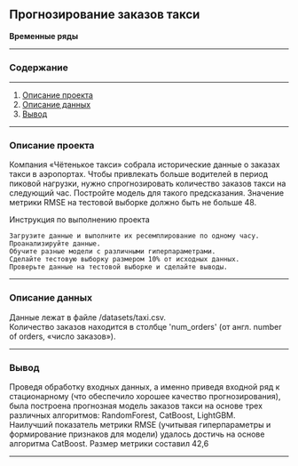 <a name= ""> </a>
## **Прогнозирование заказов такси**  
**Временные ряды**
___
### Содержание
___
1. [Описание проекта](#0)  
2. [Описание данных](#1)  
3. [Вывод](#2)    

___
<a name= "0"> </a>
### Описание проекта
Компания «Чётенькое такси» собрала исторические данные о заказах такси в аэропортах. Чтобы привлекать больше водителей в период пиковой нагрузки, нужно спрогнозировать количество заказов такси на следующий час. Постройте модель для такого предсказания.
Значение метрики RMSE на тестовой выборке должно быть не больше 48.  

Инструкция по выполнению проекта

    Загрузите данные и выполните их ресемплирование по одному часу.
    Проанализируйте данные.
    Обучите разные модели с различными гиперпараметрами.  
    Сделайте тестовую выборку размером 10% от исходных данных.
    Проверьте данные на тестовой выборке и сделайте выводы.

___
<a name= "1"> </a>
### Описание данных

Данные лежат в файле /datasets/taxi.csv.  
Количество заказов находится в столбце 'num_orders' (от англ. number of orders, «число заказов»).

___
<a name= "2"> </a>
### Вывод
Проведя обработку входных данных, а именно приведя входной ряд к стационарному (что обеспечило хорошее качество прогнозирования), была построена прогнозная модель заказов такси на основе трех различных алгоритмов: RandomForest, CatBoost, LightGBM.  
Наилучший показатель метрики RMSE (учитывая гиперпараметры и формирование признаков для модели) удалось достичь на основе алгоритма CatBoost. Размер метрики составил 42,6



___

